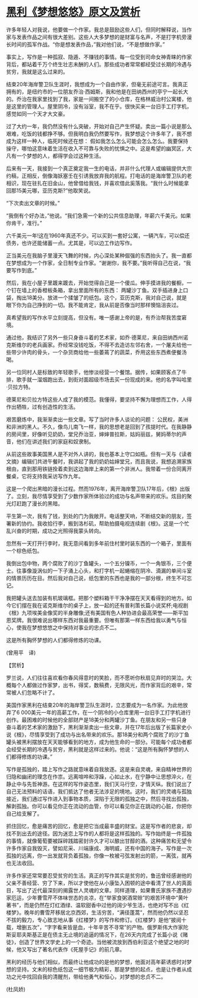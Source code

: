 # [黑利《梦想悠悠》原文及赏析](https://www.vrrw.net/wx/12392.html)

许多年轻人对我说，他要做一个作家。我总是鼓励这些人们，但同时解释说，当作家与发表作品之间有很大差别。这些人大多梦想的是财富与名声，不是打字机旁漫长时间的孤军作战。“你是想发表作品，”我对他们说，“不是想做作家。”

事实上，写作是一种孤寂、隐遁、不赚钱的事情。每一位受到司命女神青睐的作家背后，都站着千万个终生壮志未酬的人们。那些成功者常常都经受过长期的冷遇与贫穷，我就是这么过来的。

结束20年海岸警卫队生涯时，我想成为一个自由作家，但毫无前途可言。我真正拥有的，是纽约市的一位朋友乔治·西姆斯，我和他是在田纳西州的亭宁一起长大的。乔治在我家里找到了我，家是一间搬空了的小仓库，在格林威治村公寓楼，他是这里的管理人。屋里阴冷，没有浴室，我不在乎。很快买来一台旧手工打字机，感觉如同一个天才大文豪。

过了大约一年，我仍然没有什么突破，开始对自己产生怀疑。卖出一篇小说是那么艰难，吃饭的钱都挣不够。但我明白我仍然要写作，我梦想这个许多年了，我不想成为这样一种人，临死时候还在想： 假如我怎么怎么可能会怎么怎么。我要保持操守，哪怕这意味着生活在收入不可靠与失败的忧惧之中。这是希望的幽冥区，大凡有一个梦想的人，都得学会过这种生活。

后来有一天，我接到一个真正奠定我一生的电话，并非什么代理人或编辑提供大宗约稿，正相反，倒像海妖塞壬在引诱我放弃我的航程。打电话的是海岸警卫队的老相识，现在驻扎在旧金山，他曾借给我钱，并喜欢借此奚落我。“我什么时候能拿回那15美元哪，亚历克斯?”他取笑说。

“下次卖出文章的时候。”

“我倒有个好办法，”他说。“我们急需一个新的公共信息助理，年薪六千美元。如果你肯干，准行。”



六千美元一年!这在1960年真还不少。可以买到一套好公寓，一辆汽车，可以偿还债务，也许还能储蓄一点。尤其是，可以边工作边写作。

正当美元在我脑子里漫天飞舞的时候，内心深处某种倔强的东西抬头了。我一直都在梦想成为一个作家，全日制专业作家。“谢谢你，我不要。”我听得自己在说，“我要写作到底。”

然后，我在小屋子里踱来踱去，开始觉得自己是一个傻瓜。伸手摸进我的餐橱，一个钉在墙上的香橙板条箱，拿出里面所有的东西： 两罐沙丁鱼。双手插进身上口袋，掏出18美分。放进一个揉皱了的纸包。这个，亚历克斯，我对自己说，就是眼下你为自己挣到的一切。我不能肯定，我从前是否像当时那样懊恼沮丧过。

真希望我的写作水平立刻提高，但没有。唯一感谢上帝的是，有乔治帮我苦度窘境。

通过他，我结识了另外一些只身奋斗着的艺术家，如乔·德莱尼，来自田纳西州诺克斯维尔的老兵画家。乔经常没钱吃饭，不得不去造访左邻右舍，一个屠夫给他一些带少许肉的骨头，一个杂货商给他一些萎蔫了的蔬菜，乔用这些东西煮便餐汤喝。

另一位同村人是标致的年轻歌手，他惨淡经营一个餐馆。据传，如果顾客点了牛排，歌手就一溜烟跑出去，到街对面超级市场去买一份现成的来。他的名字叫哈里·贝拉方特。

德莱尼和贝拉方特这些人成了我的模范。我懂得，要坚持不懈为理想而工作，人得作出牺牲，过有创造性的生活。

艰苦磨炼中，我渐渐卖出一些文章。写了当时许多人谈论的问题： 公民权，美洲和非洲的黑人。不久，像鸟儿南飞一样，我的思想老是回到了孩提时代。在我静静的房间里，好像听见奶奶，堂兄乔治亚，婶婶普拉斯，姑妈丽兹，舅妈蒂尔的声音，他们在讲述我们的家庭和奴隶制。

从前这些故事美国黑人是不对外人讲的，我也基本上守口如瓶。但有一天与《读者文摘》编辑们共进午餐时，我讲起了我的奶奶姑婶堂兄，而且我说，我想追溯家族根由，直到那用铁链拴着卖到这边海岸上来的第一个非洲人。我带着一份合同离开餐桌，它将支持我采访写作九年。

这是一个爬出黑暗的漫长过程。然而1976年，离开海岸警卫队17年后，《根》出版了。立刻，我尽情享受到了少数作家所体验过的成功与名声带来的欢乐。炫目的聚光灯赶跑了漫长的黑暗。

平生第一次，我有了钱，到处的门为我敞开。电话整天响，不断结交新的朋友，签署新的协约。我收拾行李，搬到洛杉矶，帮助拍摄电视连续剧《根》。这是一个忙乱兴奋的时期，成功之光照得我蒙头转向。

忽然有一天打开行李时，我无意间看到多年前住村里时装东西的一个箱子，里面有一个棕色纸包。

我倒出包中物，两个腐败了的沙丁鱼罐头，一个五分镍币，一个一角银币，三个便士。往事像漩涡似的一下子涌上心头，和打字机一起蜷缩在阴冷、滴漏的单间斗室的情景历历在目。然后我对自己说，纸包里的东西也是我的一部分根，终生不可忘记。

我把罐头送去加装有机玻璃框。把那个塑料箱干干净净摆在天天看得到的地方。如今它们摆在我在诺克斯维尔的桌子上，放一起的还有普利策长篇小说奖杯;电视剧《根》九项埃美金像奖的半身雕像;还有美国有色人种协进会最高荣誉——斯平加恩奖牌。我很难说出哪样东西对我最重要。但唯有那第一样东西给我以勇气与恒心，使我在梦想悠悠之中保持对事业的忠贞不二。

这是所有胸怀梦想的人们都得修炼的功课。

(曾用平　译)

【赏析】

罗兰说，人们往往喜欢看你春风得意时的笑脸，而不愿听你秋扇见弃时的哭泣。大概每个人都做过作家梦，出书，得奖，数稿费，无限风光，而作家背后的艰辛，常常被人们忽略不计了。

美国作家黑利在结束20年的海岸警卫队生涯时，立志要成为一名作家。为此他放弃了6 000美元一年的高薪工作，在一个阴冷的小仓库里用一台旧手工打字机进行创作。最困难的时候他的全部财产是18美分和两罐沙丁鱼。在朋友和另一些只身奋斗着的艺术家的激励下，黑利渐渐卖出一些文章，并在17年后出版了长篇家史小说《根》，尽情享受到了成功与出名带来的欢乐。那18美分和两个腐败了的沙丁鱼罐头被黑利摆放在天天能够看到的地方，成为他生命的一部分。可能每个成功者都会经受长期的冷遇与贫穷，黑利就是这样过来的。他说：“这是所有胸怀梦想的人们都得修炼的功课。”

写作是孤独的，踏上写作之路就意味着自我放逐。这是来自灵魂，来自精神世界的归隐和幽闭的理念在作祟。远离喧哗和浮躁，心如止水，在宁静中让思想淬火，在静止中与先哲神游。在这样的写作姿态里，我们天马行空，才情天纵。我们说出了自己无法预料的话语，我们抵达了他者无法涉足的境地。这时，我们的灵魂与孤独接近，我们通过写作进入到事物本质，深陷于无限的孤独之中，然后寻找出孤独，解剥孤独。你可以看见你正在流动的血管，你可以看见你正在跳动的心脏，你把你自己给支解了。

抓住回忆，愈是痛苦的回忆，愈是把它当成最丰盛的财宝。这是写作者的悲哀，却找不到出去的途径。因为迷恋上写作的人都将是这样孤独的。写作始终是一件孤独的事情，就像葡萄要被踩碎践踏密封许久才可以酿出甘醇的酒。这种痛苦和无望令许多作家自我毁灭，譬如尼采、川端康成、海明威，还有中国的海子。写作是一次孤独的远离，你一出发就背负着孤独，你像一枚被弓弦发射出的箭，一离弦，就再也无法收回。

许多作家还常常要忍受贫穷的生活。真正的写作其实是贫穷的，鲁迅曾经感谢他的父亲不善经营、穷了下来，所以才使他在从小康坠入困顿的途中看清了世人的真面目，写出了近代最深刻的揭露世人灵魂的文章。同样道理，如果曹氏家族不遭遇抄家厄运，少年曹雪芹不体味世态的炎凉，在“举家食粥酒常赊”的艰苦环境中“黄叶著书”，而是仍然在灯红酒绿、温软甜香中过他的阔少爷生活，也绝对写不出《红楼梦》。晚年的曹雪芹移居北京西郊，生活穷苦，“满径蓬蒿”，然而他仍然以坚忍不拔的毅力，专心致志地从事《红楼梦》的写作和修订。《红楼梦》是他“披阅十载，增删五次”，“字字看来皆是血，十年辛苦不寻常”的产物。俄罗斯伟大作家陀斯妥耶夫斯基正是在债主无止境的追逼的情况下，在26天内完成了长篇小说《赌徒》，创造了世界文学史上的一个奇迹。当他被流放到西伯利亚这个绝望之地的时候，他又写出了著名代表作《死屋手记》的前几章。

黑利的经历与他们相似，而最终让他成功的是他的梦想，他面对高年薪诱惑时对梦想的坚持。文末的棕色纸包这一细节极为精彩，那是梦想的起点，也是让作者从成功之光中找回自我的清醒剂，带给他勇气和恒心，对梦想的忠贞不二。

(杜凤娇)

